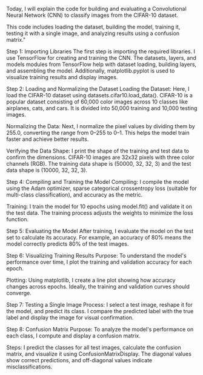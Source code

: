 Today, I will explain the code for building and evaluating a Convolutional Neural Network (CNN) to classify images from the CIFAR-10 dataset. 

This code includes loading the dataset, building the model, training it, testing it with a single image, and analyzing results using a confusion matrix."

Step 1: Importing Libraries
The first step is importing the required libraries. 
I use TensorFlow for creating and training the CNN. The datasets, layers, and models modules from TensorFlow help with dataset loading, building layers, and assembling the model. Additionally, matplotlib.pyplot is used to visualize training results and display images.

Step 2: Loading and Normalizing the Dataset
Loading the Dataset: Here, I load the CIFAR-10 dataset using datasets.cifar10.load_data(). CIFAR-10 is a popular dataset consisting of 60,000 color images across 10 classes like airplanes, cats, and cars. It is divided into 50,000 training and 10,000 testing images.

Normalizing the Data: Next, I normalize the pixel values by dividing them by 255.0, converting the range from 0–255 to 0–1. This helps the model train faster and achieve better results.

Verifying the Data Shape: I print the shape of the training and test data to confirm the dimensions. CIFAR-10 images are 32x32 pixels with three color channels (RGB). The training data shape is (50000, 32, 32, 3) and the test data shape is (10000, 32, 32, 3).


Step 4: Compiling and Training the Model
Compiling: I compile the model using the Adam optimizer, sparse categorical crossentropy loss (suitable for multi-class classification), and accuracy as the metric.

Training: I train the model for 10 epochs using model.fit() and validate it on the test data. The training process adjusts the weights to minimize the loss function.


Step 5: Evaluating the Model
After training, I evaluate the model on the test set to calculate its accuracy. For example, an accuracy of 80% means the model correctly predicts 80% of the test images.

Step 6: Visualizing Training Results
Purpose: To understand the model's performance over time, I plot the training and validation accuracy for each epoch.

Plotting: Using matplotlib, I create a line plot showing how accuracy changes across epochs. Ideally, the training and validation curves should converge.


Step 7: Testing a Single Image
Process: I select a test image, reshape it for the model, and predict its class. I compare the predicted label with the true label and display the image for visual confirmation.

Step 8: Confusion Matrix
Purpose: To analyze the model's performance on each class, I compute and display a confusion matrix.

Steps: I predict the classes for all test images, calculate the confusion matrix, and visualize it using ConfusionMatrixDisplay. The diagonal values show correct predictions, and off-diagonal values indicate misclassifications.


